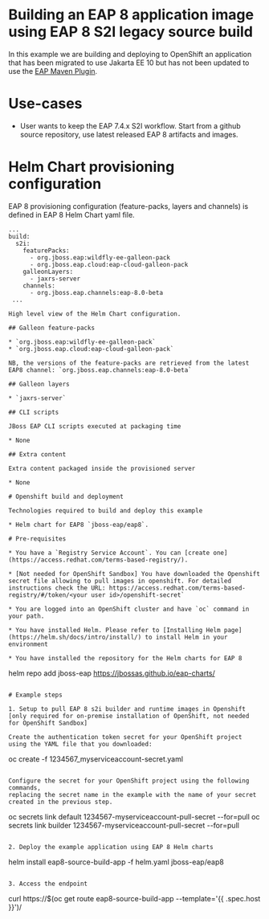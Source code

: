 # Building an EAP 8 application image using EAP 8 S2I legacy source build

In this example we are building and deploying to OpenShift an application that has been migrated to use Jakarta EE 10 
but has not been updated to use the [EAP Maven Plugin](https://github.com/jbossas/eap-maven-plugin).

# Use-cases

* User wants to keep the EAP 7.4.x S2I workflow. Start from a github source repository, use latest released EAP 8 artifacts and images.

# Helm Chart provisioning configuration

EAP 8 provisioning configuration (feature-packs, layers and channels) is defined in EAP 8 Helm Chart yaml file.

```
...
build:
  s2i:
    featurePacks:
      - org.jboss.eap:wildfly-ee-galleon-pack
      - org.jboss.eap.cloud:eap-cloud-galleon-pack
    galleonLayers:
      - jaxrs-server
    channels:
      - org.jboss.eap.channels:eap-8.0-beta
 ...

High level view of the Helm Chart configuration.

## Galleon feature-packs

* `org.jboss.eap:wildfly-ee-galleon-pack`
* `org.jboss.eap.cloud:eap-cloud-galleon-pack`

NB, the versions of the feature-packs are retrieved from the latest EAP8 channel: `org.jboss.eap.channels:eap-8.0-beta`

## Galleon layers

* `jaxrs-server`

## CLI scripts

JBoss EAP CLI scripts executed at packaging time

* None

## Extra content

Extra content packaged inside the provisioned server

* None

# Openshift build and deployment

Technologies required to build and deploy this example

* Helm chart for EAP8 `jboss-eap/eap8`.

# Pre-requisites

* You have a `Registry Service Account`. You can [create one](https://access.redhat.com/terms-based-registry/).

* [Not needed for OpenShift Sandbox] You have downloaded the Openshift secret file allowing to pull images in openshift. For detailed instructions check the URL: https://access.redhat.com/terms-based-registry/#/token/<your user id>/openshift-secret`

* You are logged into an OpenShift cluster and have `oc` command in your path.

* You have installed Helm. Please refer to [Installing Helm page](https://helm.sh/docs/intro/install/) to install Helm in your environment

* You have installed the repository for the Helm charts for EAP 8

 ```
helm repo add jboss-eap https://jbossas.github.io/eap-charts/
```

# Example steps

1. Setup to pull EAP 8 s2i builder and runtime images in Openshift [only required for on-premise installation of OpenShift, not needed for OpenShift Sandbox]

Create the authentication token secret for your OpenShift project using the YAML file that you downloaded:

```
oc create -f 1234567_myserviceaccount-secret.yaml
```

Configure the secret for your OpenShift project using the following commands, 
replacing the secret name in the example with the name of your secret created in the previous step.

```
oc secrets link default 1234567-myserviceaccount-pull-secret --for=pull
oc secrets link builder 1234567-myserviceaccount-pull-secret --for=pull
```

2. Deploy the example application using EAP 8 Helm charts

```
helm install eap8-source-build-app -f helm.yaml jboss-eap/eap8
```

3. Access the endpoint

```
curl https://$(oc get route eap8-source-build-app --template='{{ .spec.host }}')/
```
